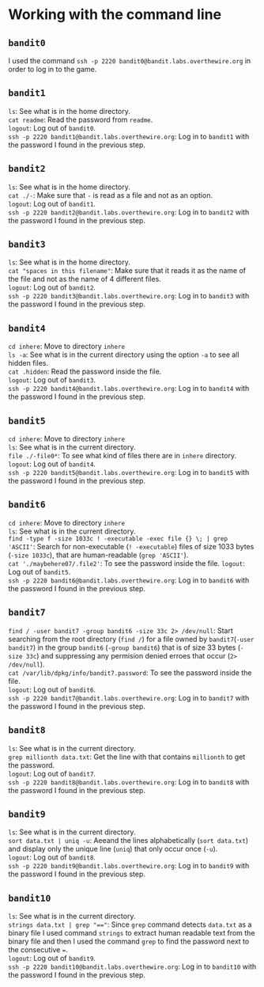# Working with the command line

## `bandit0`

I used the command `ssh -p 2220 bandit0@bandit.labs.overthewire.org` in order to log in to the game.

## `bandit1`

`ls`: See what is in the home directory.\
`cat readme`: Read the password from `readme`.\
`logout`: Log out of `bandit0`.\
`ssh -p 2220 bandit1@bandit.labs.overthewire.org`: Log in to `bandit1` with the password I found in the previous step.

## `bandit2`

`ls`: See what is in the home directory.\
`cat ./-`: Make sure that `-` is read as a file and not as an option.\
`logout`: Log out of `bandit1`.\
`ssh -p 2220 bandit2@bandit.labs.overthewire.org`: Log in to `bandit2` with the password I found in the previous step.

## `bandit3`

`ls`: See what is in the home directory.\
`cat "spaces in this filename"`: Make sure that it reads it as the name of the file and not as the name of 4 different files.\
`logout`: Log out of `bandit2`.\
`ssh -p 2220 bandit3@bandit.labs.overthewire.org`: Log in to `bandit3` with the password I found in the previous step.

## `bandit4`

`cd inhere`: Move to directory `inhere`\
`ls -a`: See what is in the current directory using the option `-a` to see all hidden files.\
`cat .hidden`: Read the password inside the file.\
`logout`: Log out of `bandit3`.\
`ssh -p 2220 bandit4@bandit.labs.overthewire.org`: Log in to `bandit4` with the password I found in the previous step.

## `bandit5`

`cd inhere`: Move to directory `inhere`\
`ls`: See what is in the current directory.\
`file ./-file0*`: To see what kind of files there are in `inhere` directory.\
`logout`: Log out of `bandit4`.\
`ssh -p 2220 bandit5@bandit.labs.overthewire.org`: Log in to `bandit5` with the password I found in the previous step.

## `bandit6`

`cd inhere`: Move to directory `inhere`\
`ls`: See what is in the current directory.\
`find -type f -size 1033c ! -executable -exec file {} \; | grep 'ASCII'`: Search for non-executable (`! -executable`) files of size 1033 bytes (`-size 1033c`), that are human-readable (`grep 'ASCII'`).\
`cat './maybehere07/.file2'`: To see the password inside the file.
`logout`: Log out of `bandit5`.\
`ssh -p 2220 bandit6@bandit.labs.overthewire.org`: Log in to `bandit6` with the password I found in the previous step.

## `bandit7`

`find / -user bandit7 -group bandit6 -size 33c 2> /dev/null`: Start searching from the root directory (`find /`) for a file owned by `bandit7`(`-user bandit7`) in the group `bandit6` (`-group bandit6`) that is of size 33 bytes (`-size 33c`) and suppressing any permision denied erroes that occur (`2> /dev/null`).\
`cat /var/lib/dpkg/info/bandit7.password`: To see the password inside the file.\
`logout`: Log out of `bandit6`.\
`ssh -p 2220 bandit7@bandit.labs.overthewire.org`: Log in to `bandit7` with the password I found in the previous step.

## `bandit8`

`ls`: See what is in the current directory.\
`grep millionth data.txt`: Get the line with that contains `millionth` to get the password.\
`logout`: Log out of `bandit7`.\
`ssh -p 2220 bandit8@bandit.labs.overthewire.org`: Log in to `bandit8` with the password I found in the previous step.

## `bandit9`

`ls`: See what is in the current directory.\
`sort data.txt | uniq -u`: Aeeand the lines alphabetically (`sort data.txt`) and display only the unique line (`uniq`) that only occur once (`-u`).\
`logout`: Log out of `bandit8`.\
`ssh -p 2220 bandit9@bandit.labs.overthewire.org`: Log in to `bandit9` with the password I found in the previous step.

## `bandit10`

`ls`: See what is in the current directory.\
`strings data.txt | grep "=="`: Since `grep` command detects `data.txt` as a binary file I used command `strings` to extract human readable text from the binary file and then I used the command `grep` to find the password next to the consecutive `=`.\
`logout`: Log out of `bandit9`.\
`ssh -p 2220 bandit10@bandit.labs.overthewire.org`: Log in to `bandit10` with the password I found in the previous step.
